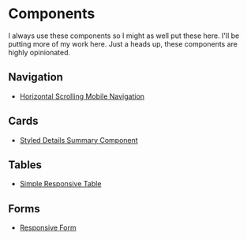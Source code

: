 # Components
I always use these components so I might as well put these here. I'll be putting more of my work here. Just a heads up, these components are highly opinionated.

## Navigation
- [Horizontal Scrolling Mobile Navigation](http://codepen.io/nicoencarnacion/pen/dNypoK)

## Cards
- [Styled Details Summary Component](http://codepen.io/nicoencarnacion/pen/vyVBJg)

## Tables
- [Simple Responsive Table](http://codepen.io/nicoencarnacion/pen/ygYwav)

## Forms
- [Responsive Form](http://codepen.io/nicoencarnacion/pen/KMwvqP)
